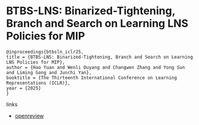 # BTBS-LNS: Binarized-Tightening, Branch and Search on Learning LNS Policies for MIP

```
@inproceedings{btbsln_iclr25,
title = {BTBS-LNS: Binarized-Tightening, Branch and Search on Learning LNS Policies for MIP},
author = {Hao Yuan and Wenli Ouyang and Changwen Zhang and Yong Sun and Liming Gong and Junchi Yan},
booktitle = {The Thirteenth International Conference on Learning Representations (ICLR)},
year = {2025}
}
```

links
- [openreview](https://openreview.net/forum?id=siHHqDDzvS)
